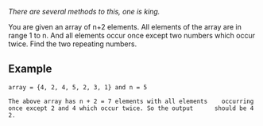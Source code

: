 *There are several methods to this, one is king.*

You are given an array of n+2 elements. All elements of the array are in range 1 to n. And all elements occur once except two numbers which occur twice. Find the two repeating numbers. 

## Example

    array = {4, 2, 4, 5, 2, 3, 1} and n = 5

	The above array has n + 2 = 7 elements with all elements 	occurring once except 2 and 4 which occur twice. So the output 		should be 4 2.



